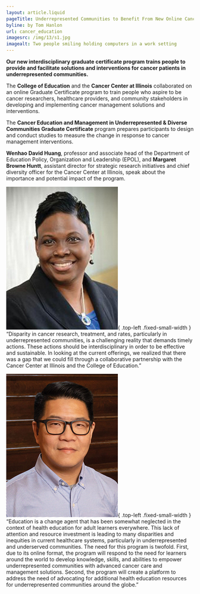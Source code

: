 ```yaml
---
layout: article.liquid
pageTitle: Underrepresented Communities to Benefit From New Online Cancer Education Program
byline: by Tom Hanlon
url: cancer_education
imagesrc: /img/13/s1.jpg
imagealt: Two people smiling holding computers in a work setting
---
```

**Our new interdisciplinary graduate certificate program trains people to provide and facilitate solutions and interventions for cancer patients in underrepresented communities.**

The **College of Education** and the **Cancer Center at Illinois** collaborated on an online Graduate Certificate program to train people who aspire to be cancer researchers, healthcare providers, and community stakeholders in developing and implementing cancer management solutions and interventions.

The **Cancer Education and Management in Underrepresented & Diverse Communities Graduate Certificate** program prepares participants to design and conduct studies to measure the change in response to cancer management interventions.

**Wenhao David Huang**, professor and associate head of the Department of Education Policy, Organization and Leadership (EPOL), and **Margaret Browne Huntt**, assistant director for strategic research initiatives and chief diversity officer for the Cancer Center at Illinois, speak about the importance and potential impact of the program.

![Margaret Browne Huntt](/img/13/huntt.jpg){ .top-left .fixed-small-width } “Disparity in cancer research, treatment, and rates, particularly in underrepresented communities, is a challenging reality that demands timely actions. These actions should be interdisciplinary in order to be effective and sustainable. In looking at the current offerings, we realized that there was a gap that we could fill through a collaborative partnership with the Cancer Center at Illinois and the College of Education.”
<div class="clear"></div>

![Wenhao David Huang](/img/13/huang.jpg){ .top-left .fixed-small-width } “Education is a change agent that has been somewhat neglected in the context of health education for adult learners everywhere. This lack of attention and resource investment is leading to many disparities and inequities in current healthcare systems, particularly in underrepresented and underserved communities. The need for this program is twofold. First, due to its online format, the program will respond to the need for learners around the world to develop knowledge, skills, and abilities to empower underrepresented communities with advanced cancer care and management solutions. Second, the program will create a platform to address the need of advocating for additional health education resources for underrepresented communities around the globe.”

